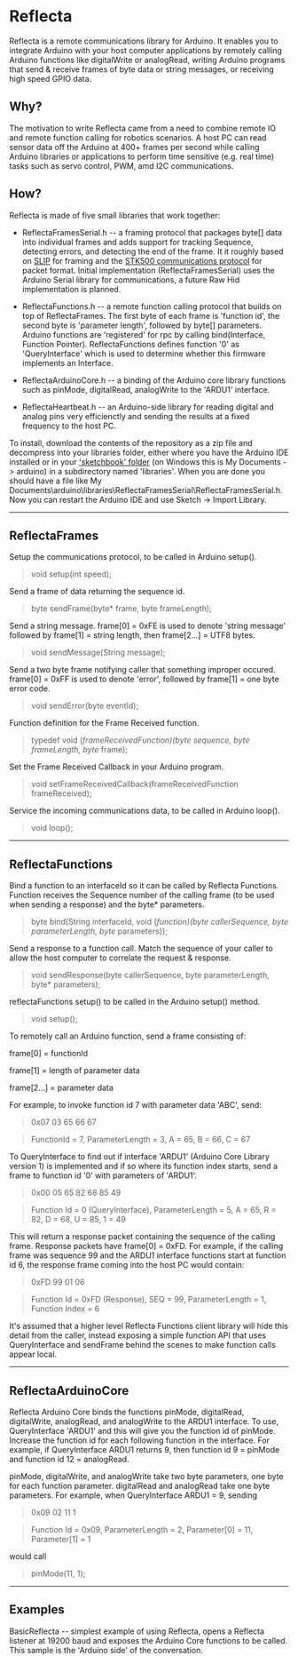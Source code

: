 # Reflecta #

Reflecta is a remote communications library for Arduino.  It enables you to integrate Arduino with your host computer applications by remotely calling Arduino functions like digitalWrite or analogRead, writing Arduino programs that send & receive frames of byte data or string messages, or receiving high speed GPIO data.

## Why? ##

The motivation to write Reflecta came from a need to combine remote IO and remote function calling for robotics scenarios.  A host PC can read sensor data off the Arduino at 400+ frames per second while calling Arduino libraries or applications to perform time sensitive (e.g. real time) tasks such as servo control, PWM, amd I2C communications.

## How? ##

Reflecta is made of five small libraries that work together:

- ReflectaFramesSerial.h -- a framing protocol that packages byte[] data into individual frames and adds support for tracking Sequence, detecting errors, and detecting the end of the frame.  It it roughly based on [SLIP](http://tools.ietf.org/html/rfc1055) for framing and the [STK500 communications protocol](http://www.atmel.com/Images/doc2591.pdf) for packet format.  Initial implementation (ReflectaFramesSerial) uses the Arduino Serial library for communications, a future Raw Hid implementation is planned.

- ReflectaFunctions.h -- a remote function calling protocol that builds on top of ReflectaFrames.  The first byte of each frame is 'function id', the second byte is 'parameter length', followed by byte[] parameters.  Arduino functions are 'registered' for rpc by calling bind(Interface, Function Pointer).  ReflectaFunctions defines function '0' as 'QueryInterface' which is used to determine whether this firmware implements an Interface.

- ReflectaArduinoCore.h -- a binding of the Arduino core library functions such as pinMode, digitalRead, analogWrite to the 'ARDU1' interface.

- ReflectaHeartbeat.h -- an Arduino-side library for reading digital and analog pins very efficienctly and sending the results at a fixed frequency to the host PC.

To install, download the contents of the repository as a zip file and decompress into your libraries folder, either where you have the Arduino IDE installed or in your ['sketchbook' folder](http://arduino.cc/it/Reference/Libraries) (on Windows this is My Documents -> arduino) in a subdirectory named 'libraries'.  When you are done you should have a file like My Documents\arduino\libraries\ReflectaFramesSerial\ReflectaFramesSerial.h.  Now you can restart the Arduino IDE and use Sketch -> Import Library.

----------

## ReflectaFrames ##

Setup the communications protocol, to be called in Arduino setup().
> void setup(int speed);

Send a frame of data returning the sequence id.
> byte sendFrame(byte* frame, byte frameLength);

Send a string message.  frame[0] = 0xFE is used to denote 'string message' followed by frame[1] = string length, then frame[2...] = UTF8 bytes.
> void sendMessage(String message);

Send a two byte frame notifying caller that something improper occured.  frame[0] = 0xFF is used to denote 'error', followed by frame[1] = one byte error code.
> void sendError(byte eventId);

Function definition for the Frame Received function.
> typedef void (*frameReceivedFunction)(byte sequence, byte frameLength, byte* frame);

Set the Frame Received Callback in your Arduino program.
> void setFrameReceivedCallback(frameReceivedFunction frameReceived);

Service the incoming communications data, to be called in Arduino loop().
> void loop();

----------

## ReflectaFunctions ##

Bind a function to an interfaceId so it can be called by Reflecta Functions.  Function receives the Sequence number of the calling frame (to be used when sending a response) and the byte* parameters.
>  byte bind(String interfaceId, void (*function)(byte callerSequence, byte parameterLength, byte* parameters));

Send a response to a function call.  Match the sequence of your caller to allow the host computer to correlate the request & response.
> void sendResponse(byte callerSequence, byte parameterLength, byte* parameters);

reflectaFunctions setup() to be called in the Arduino setup() method.
> void setup();

To remotely call an Arduino function, send a frame consisting of:

frame[0] = functionId

frame[1] = length of parameter data

frame[2...] = parameter data

For example, to invoke function id 7 with parameter data 'ABC', send:

> 0x07 03 65 66 67

> FunctionId = 7, ParameterLength = 3, A = 65, B = 66, C = 67

To QueryInterface to find out if interface 'ARDU1' (Arduino Core Library version 1) is implemented and if so where its function index starts, send a frame to function id '0' with parameters of 'ARDU1'.

> 0x00 05 65 82 68 85 49

> Function Id = 0 (QueryInterface), ParameterLength = 5, A = 65, R = 82, D = 68, U = 85, 1 = 49

This will return a response packet containing the sequence of the calling frame.  Response packets have frame[0] = 0xFD.  For example, if the calling frame was sequence 99 and the ARDU1 interface functions start at function id 6, the response frame coming into the host PC would contain:

> 0xFD 99 01 06

> Function Id = 0xFD (Response), SEQ = 99, ParameterLength = 1, Function Index = 6

It's assumed that a higher level Reflecta Functions client library will hide this detail from the caller, instead exposing a simple function API that uses QueryInterface and sendFrame behind the scenes to make function calls appear local.

----------

## ReflectaArduinoCore ##

Reflecta Arduino Core binds the functions pinMode, digitalRead, digitalWrite, analogRead, and analogWrite to the ARDU1 interface.  To use, QueryInterface 'ARDU1' and this will give you the function id of pinMode.  Increase the function id for each following function in the interface.  For example, if QueryInterface ARDU1 returns 9, then function id 9 = pinMode and function id 12 = analogRead.

pinMode, digitalWrite, and analogWrite take two byte parameters, one byte for each function parameter.  digitalRead and analogRead take one byte parameters.  For example, when QueryInterface ARDU1 = 9, sending

> 0x09 02 11 1

> Function Id = 0x09, ParameterLength = 2, Parameter[0] = 11, Parameter[1] = 1

would call

> pinMode(11, 1);

----------

## Examples ##

BasicReflecta -- simplest example of using Reflecta, opens a Reflecta listener at 19200 baud and exposes the Arduino Core functions to be called.  This sample is the 'Arduino side' of the conversation.